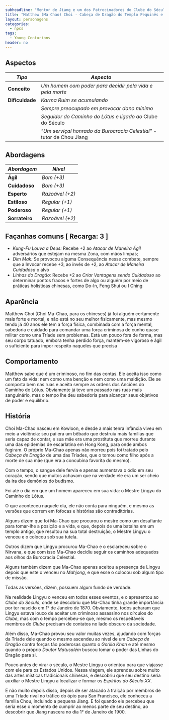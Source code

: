```yaml
---
subheadline: "Mentor de Jiang e um dos Patrocinadores do Clube do Século" 
title: "Matthew (Ma Chao) Choi - Cabeça de Dragão do Templo Pequinês e Patrocinador do _Clube do Século_"
layout: personagens
categories:
  - npcs 
tags:
  - Young Centurions
header: no
---
```



## Aspectos

| ***Tipo***       | ***Aspecto***                                                   |
|------------------|-----------------------------------------------------------------|
| __Conceito__     | _Um homem com poder para decidir pela vida e pela morte_ |
| __Dificuldade__  | _Karma Ruim se acumulando_                                      |
|                  | _Sempre preocupado em provocar dano mínimo_                   |
|                  | _Seguidor do Caminho do Lótus e ligado ao_ Clube do Século                                         |
|                  | _"Um serviçal honrado da Burocracia Celestial"_  - tutor de Chou Jiang |

## Abordagens

| ***Abordagem*** | ***Nível***     |
|-----------------|-----------------|
| __Ágil__        | _Bom (+3)_      |
| __Cuidadoso__   | _Bom (+3)_      |
| __Esperto__     | _Razoável (+2)_ |
| __Estiloso__    | _Regular (+1)_  |
| __Poderoso__    | _Regular (+1)_  |
| __Sorrateiro__  | _Razoável (+2)_ |

## Façanhas comuns [ Recarga: 3 ]

+ _Kung-Fu Louva a Deus:_ Recebe +2 ao _Atacar de Maneira Ágil_ adversários que estejam na mesma Zona, com mãos limpas;
+ _Dim Mak:_ Se provocou alguma Consequência nesse combate, sempre que a Invocar recebe +3, ao invés de +2, ao _Atacar de Maneira Cuidadosa_ o alvo
+ _Linhas do Dragão:_ Recebe +2 ao _Criar Vantagens sendo Cuidadoso_ ao determinar pontos fracos e fortes de algo ou alguém por meio de práticas holísticas chinesas, como Do-In, Feng Shui ou I Ching

## Aparência

Matthew Choi (Choi Ma-Chao, para os chineses) já foi alguém certamente mais forte e mortal, e não está no seu melhor físicamente, mas mesmo tendo já 40 anos ele tem a força física, combinada com a força mental, sabedoria e cuidado para comandar uma força criminosa de cunho quase militar como uma Tríade sem problemas. Está um pouco fora de forma, mas seu corpo tatuado, embora tenha perdido força, mantém-se vigoroso e ágil o suficiente para impor respeito naqueles que precisa

## Comportamento

Matthew sabe que é um criminoso, no fim das contas. Ele aceita isso como um fato da vida: nem como uma benção e nem como uma maldição. Ele se comporta bem nas ruas e aceita sempre as ordens dos Anciões do Caminho do Lótus. Obviamente já teve um passado nas ruas mais sanguinário, mas o tempo lhe deu sabedoria para alcançar seus objetivos de poder e equilíbrio.

## História

Choi Ma-Chao nasceu em Kowloon, e desde a mais tenra infância viveu em meio a violência: seu pai era um bêbado que destruiu mais famílias que seria capaz de contar, e sua mãe era uma prostituta que morreu durante uma das epidemias de escarlatina em Hong Kong, para onde ambos fugiram. O próprio Ma-Chao apenas não morreu pois foi tratado pelo _Cabeça de Dragão_ de uma das Tríades, que o tomou como filho após a morte de sua mãe (que era a concubina favorita do mesmo).

Com o tempo, o sangue dele fervia e apenas aumentava o ódio em seu coração, sendo que muitos achavam que na verdade ele era um ser cheio da ira dos demônios do budismo.

Foi até o dia em que um homem apareceu em sua vida: o Mestre Lingyu do Caminho do Lótus.

O que aconteceu naquele dia, ele não conta para ninguém, e mesmo as versões que correm em fofocas e histórias são contraditórias.

Alguns dizem que foi Ma-Chao que procurou o mestre como um desafiante para tomar-lhe a posição e a vida, e que, depois de uma batalha em um templo antigo, que resultou na sua total destruição, o Mestre Lingyu o venceu e o colocou sob sua tutela.

Outros dizem que Lingyu procurou Ma-Chao e o esclareceu sobre o Nirvana, e que com isso Ma-Chao decidiu seguir os caminhos adequados aos olhos da Burocracia Celestial.

Alguns também dizem que Ma-Chao apenas aceitou a presença de Lingyu depois que este o venceu no _Mahjong_, e que esse o colocou sob algum tipo de missão.

Todas as versões, dizem, possuem algum fundo de verdade.

Na realidade Lingyu o venceu em todos esses eventos, e o apresentou ao _Clube do Século_, onde se descobriu que Ma-Chao tinha grande importância por ter nascido em 1° de Janeiro de 1870. Obviamente, todos acharam que Lingyu estava louco de aceitar um criminoso assassino nos círculos do _Clube_, mas com o tempo percebeu-se que, mesmo os respeitáveis membros do _Clube_ precisam de contatos no lado obscuro da sociedade.

Além disso, Ma-Chao provou seu valor muitas vezes, ajudando com forças da Tríade dele quando o mesmo ascendeu ao nível de um _Cabeça de Dragão_ contra forças tão poderosas quanto o _Gorilla Khan_ e até mesmo quando o próprio _Doutor Matusalém_ buscou tomar o poder das Linhas do Dragão para si.

Pouco antes de virar o século, o Mestre Lingyu o orientou para que viajasse com ele para os Estados Unidos. Nessa viagem, ele aprendeu sobre muito das artes místicas tradicionais chinesas, e descobriu que seu destino seria auxiliar o Mestre Lingyu a localizar e formar os _Espíritos do Século XX_.

E não muito depois disso, depois de ser atacado à traição por membros de uma Tríade rival no tráfico do ópio para San Francisco, ele conheceu a familia Chou, incluindo a pequena Jiang. E foi quando ele percebeu que seria esse o momento de cumprir ao menos parte de seu destino, ao descobrir que Jiang nascera no dia 1° de Janeiro de 1900.

